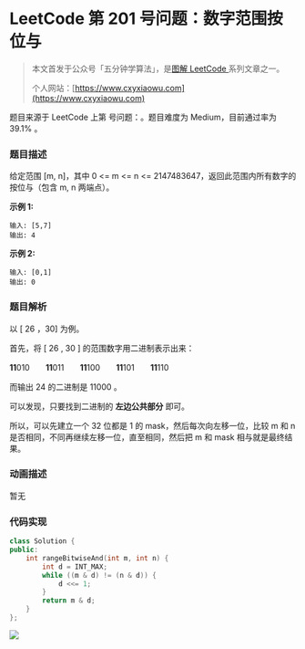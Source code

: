 # LeetCode 第 201 号问题：数字范围按位与

> 本文首发于公众号「五分钟学算法」，是[图解 LeetCode ](<https://github.com/MisterBooo/LeetCodeAnimation>)系列文章之一。
>
> 个人网站：[https://www.cxyxiaowu.com](https://www.cxyxiaowu.com)

题目来源于 LeetCode 上第  号问题：。题目难度为 Medium，目前通过率为 39.1% 。

### 题目描述

给定范围 [m, n]，其中 0 <= m <= n <= 2147483647，返回此范围内所有数字的按位与（包含 m, n 两端点）。

**示例 1:** 

```
输入: [5,7]
输出: 4
```

**示例 2:**

```
输入: [0,1]
输出: 0
```

### 题目解析

以 [ 26 ，30] 为例。

首先，将 [ 26 , 30 ] 的范围数字用二进制表示出来：

**11**010　　**11**011　　**11**100　　**11**101　　**11**110

而输出 24 的二进制是 11000 。

可以发现，只要找到二进制的 **左边公共部分** 即可。

所以，可以先建立一个 32 位都是 1 的 mask，然后每次向左移一位，比较 m 和 n 是否相同，不同再继续左移一位，直至相同，然后把 m 和 mask 相与就是最终结果。

### 动画描述

暂无

### 代码实现

```c++
class Solution {
public:
    int rangeBitwiseAnd(int m, int n) {
        int d = INT_MAX;
        while ((m & d) != (n & d)) {
            d <<= 1;
        }
        return m & d;
    }
};
```



![](https://bucket-1257126549.cos.ap-guangzhou.myqcloud.com/blog/fz0rq.png)